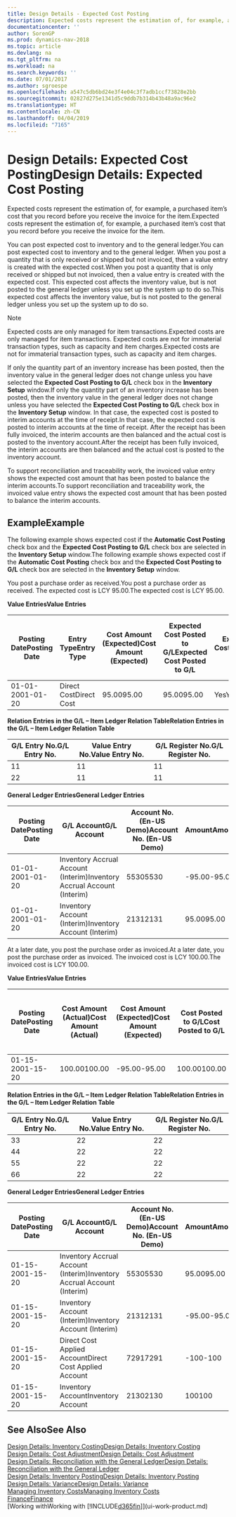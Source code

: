```yaml
---
title: Design Details - Expected Cost Posting
description: Expected costs represent the estimation of, for example, a purchased item’s cost that you record before you receive the invoice for the item.
documentationcenter: ''
author: SorenGP
ms.prod: dynamics-nav-2018
ms.topic: article
ms.devlang: na
ms.tgt_pltfrm: na
ms.workload: na
ms.search.keywords: ''
ms.date: 07/01/2017
ms.author: sgroespe
ms.openlocfilehash: a547c5db6bd24e3f4e04c3f7adb1ccf73828e2bb
ms.sourcegitcommit: 02827d275e1341d5c9ddb7b314b43b48a9ac96e2
ms.translationtype: HT
ms.contentlocale: zh-CN
ms.lasthandoff: 04/04/2019
ms.locfileid: "7165"
---
```

# <a name="design-details-expected-cost-posting"></a><span data-ttu-id="0fda3-103">Design Details: Expected Cost Posting</span><span class="sxs-lookup"><span data-stu-id="0fda3-103">Design Details: Expected Cost Posting</span></span>
<span data-ttu-id="0fda3-104">Expected costs represent the estimation of, for example, a purchased item’s cost that you record before you receive the invoice for the item.</span><span class="sxs-lookup"><span data-stu-id="0fda3-104">Expected costs represent the estimation of, for example, a purchased item’s cost that you record before you receive the invoice for the item.</span></span>  

 <span data-ttu-id="0fda3-105">You can post expected cost to inventory and to the general ledger.</span><span class="sxs-lookup"><span data-stu-id="0fda3-105">You can post expected cost to inventory and to the general ledger.</span></span> <span data-ttu-id="0fda3-106">When you post a quantity that is only received or shipped but not invoiced, then a value entry is created with the expected cost.</span><span class="sxs-lookup"><span data-stu-id="0fda3-106">When you post a quantity that is only received or shipped but not invoiced, then a value entry is created with the expected cost.</span></span> <span data-ttu-id="0fda3-107">This expected cost affects the inventory value, but is not posted to the general ledger unless you set up the system up to do so.</span><span class="sxs-lookup"><span data-stu-id="0fda3-107">This expected cost affects the inventory value, but is not posted to the general ledger unless you set up the system up to do so.</span></span>  

> [!NOTE]  
>  <span data-ttu-id="0fda3-108">Expected costs are only managed for item transactions.</span><span class="sxs-lookup"><span data-stu-id="0fda3-108">Expected costs are only managed for item transactions.</span></span> <span data-ttu-id="0fda3-109">Expected costs are not for immaterial transaction types, such as capacity and item charges.</span><span class="sxs-lookup"><span data-stu-id="0fda3-109">Expected costs are not for immaterial transaction types, such as capacity and item charges.</span></span>  

 <span data-ttu-id="0fda3-110">If only the quantity part of an inventory increase has been posted, then the inventory value in the general ledger does not change unless you have selected the **Expected Cost Posting to G/L** check box in the **Inventory Setup** window.</span><span class="sxs-lookup"><span data-stu-id="0fda3-110">If only the quantity part of an inventory increase has been posted, then the inventory value in the general ledger does not change unless you have selected the **Expected Cost Posting to G/L** check box in the **Inventory Setup** window.</span></span> <span data-ttu-id="0fda3-111">In that case, the expected cost is posted to interim accounts at the time of receipt.</span><span class="sxs-lookup"><span data-stu-id="0fda3-111">In that case, the expected cost is posted to interim accounts at the time of receipt.</span></span> <span data-ttu-id="0fda3-112">After the receipt has been fully invoiced, the interim accounts are then balanced and the actual cost is posted to the inventory account.</span><span class="sxs-lookup"><span data-stu-id="0fda3-112">After the receipt has been fully invoiced, the interim accounts are then balanced and the actual cost is posted to the inventory account.</span></span>  

 <span data-ttu-id="0fda3-113">To support reconciliation and traceability work, the invoiced value entry shows the expected cost amount that has been posted to balance the interim accounts.</span><span class="sxs-lookup"><span data-stu-id="0fda3-113">To support reconciliation and traceability work, the invoiced value entry shows the expected cost amount that has been posted to balance the interim accounts.</span></span>  

## <a name="example"></a><span data-ttu-id="0fda3-114">Example</span><span class="sxs-lookup"><span data-stu-id="0fda3-114">Example</span></span>  
 <span data-ttu-id="0fda3-115">The following example shows expected cost if the **Automatic Cost Posting** check box and the **Expected Cost Posting to G/L** check box are selected in the **Inventory Setup** window.</span><span class="sxs-lookup"><span data-stu-id="0fda3-115">The following example shows expected cost if the **Automatic Cost Posting** check box and the **Expected Cost Posting to G/L** check box are selected in the **Inventory Setup** window.</span></span>  

 <span data-ttu-id="0fda3-116">You post a purchase order as received.</span><span class="sxs-lookup"><span data-stu-id="0fda3-116">You post a purchase order as received.</span></span> <span data-ttu-id="0fda3-117">The expected cost is LCY 95.00.</span><span class="sxs-lookup"><span data-stu-id="0fda3-117">The expected cost is LCY 95.00.</span></span>  

 **<span data-ttu-id="0fda3-118">Value Entries</span><span class="sxs-lookup"><span data-stu-id="0fda3-118">Value Entries</span></span>**  

|<span data-ttu-id="0fda3-119">Posting Date</span><span class="sxs-lookup"><span data-stu-id="0fda3-119">Posting Date</span></span>|<span data-ttu-id="0fda3-120">Entry Type</span><span class="sxs-lookup"><span data-stu-id="0fda3-120">Entry Type</span></span>|<span data-ttu-id="0fda3-121">Cost Amount (Expected)</span><span class="sxs-lookup"><span data-stu-id="0fda3-121">Cost Amount (Expected)</span></span>|<span data-ttu-id="0fda3-122">Expected Cost Posted to G/L</span><span class="sxs-lookup"><span data-stu-id="0fda3-122">Expected Cost Posted to G/L</span></span>|<span data-ttu-id="0fda3-123">Expected Cost</span><span class="sxs-lookup"><span data-stu-id="0fda3-123">Expected Cost</span></span>|<span data-ttu-id="0fda3-124">Item Ledger Entry No.</span><span class="sxs-lookup"><span data-stu-id="0fda3-124">Item Ledger Entry No.</span></span>|<span data-ttu-id="0fda3-125">Entry No.</span><span class="sxs-lookup"><span data-stu-id="0fda3-125">Entry No.</span></span>|  
|------------------|----------------|------------------------------|----------------------------------|-------------------|---------------------------|---------------|  
|<span data-ttu-id="0fda3-126">01-01-20</span><span class="sxs-lookup"><span data-stu-id="0fda3-126">01-01-20</span></span>|<span data-ttu-id="0fda3-127">Direct Cost</span><span class="sxs-lookup"><span data-stu-id="0fda3-127">Direct Cost</span></span>|<span data-ttu-id="0fda3-128">95.00</span><span class="sxs-lookup"><span data-stu-id="0fda3-128">95.00</span></span>|<span data-ttu-id="0fda3-129">95.00</span><span class="sxs-lookup"><span data-stu-id="0fda3-129">95.00</span></span>|<span data-ttu-id="0fda3-130">Yes</span><span class="sxs-lookup"><span data-stu-id="0fda3-130">Yes</span></span>|<span data-ttu-id="0fda3-131">1</span><span class="sxs-lookup"><span data-stu-id="0fda3-131">1</span></span>|<span data-ttu-id="0fda3-132">1</span><span class="sxs-lookup"><span data-stu-id="0fda3-132">1</span></span>|  

 **<span data-ttu-id="0fda3-133">Relation Entries in the G/L – Item Ledger Relation Table</span><span class="sxs-lookup"><span data-stu-id="0fda3-133">Relation Entries in the G/L – Item Ledger Relation Table</span></span>**  

|<span data-ttu-id="0fda3-134">G/L Entry No.</span><span class="sxs-lookup"><span data-stu-id="0fda3-134">G/L Entry No.</span></span>|<span data-ttu-id="0fda3-135">Value Entry No.</span><span class="sxs-lookup"><span data-stu-id="0fda3-135">Value Entry No.</span></span>|<span data-ttu-id="0fda3-136">G/L Register No.</span><span class="sxs-lookup"><span data-stu-id="0fda3-136">G/L Register No.</span></span>|  
|--------------------|---------------------|-----------------------|  
|<span data-ttu-id="0fda3-137">1</span><span class="sxs-lookup"><span data-stu-id="0fda3-137">1</span></span>|<span data-ttu-id="0fda3-138">1</span><span class="sxs-lookup"><span data-stu-id="0fda3-138">1</span></span>|<span data-ttu-id="0fda3-139">1</span><span class="sxs-lookup"><span data-stu-id="0fda3-139">1</span></span>|  
|<span data-ttu-id="0fda3-140">2</span><span class="sxs-lookup"><span data-stu-id="0fda3-140">2</span></span>|<span data-ttu-id="0fda3-141">1</span><span class="sxs-lookup"><span data-stu-id="0fda3-141">1</span></span>|<span data-ttu-id="0fda3-142">1</span><span class="sxs-lookup"><span data-stu-id="0fda3-142">1</span></span>|  

 **<span data-ttu-id="0fda3-143">General Ledger Entries</span><span class="sxs-lookup"><span data-stu-id="0fda3-143">General Ledger Entries</span></span>**  

|<span data-ttu-id="0fda3-144">Posting Date</span><span class="sxs-lookup"><span data-stu-id="0fda3-144">Posting Date</span></span>|<span data-ttu-id="0fda3-145">G/L Account</span><span class="sxs-lookup"><span data-stu-id="0fda3-145">G/L Account</span></span>|<span data-ttu-id="0fda3-146">Account No. (En-US Demo)</span><span class="sxs-lookup"><span data-stu-id="0fda3-146">Account No. (En-US Demo)</span></span>|<span data-ttu-id="0fda3-147">Amount</span><span class="sxs-lookup"><span data-stu-id="0fda3-147">Amount</span></span>|<span data-ttu-id="0fda3-148">Entry No.</span><span class="sxs-lookup"><span data-stu-id="0fda3-148">Entry No.</span></span>|  
|------------------|------------------|---------------------------------|------------|---------------|  
|<span data-ttu-id="0fda3-149">01-01-20</span><span class="sxs-lookup"><span data-stu-id="0fda3-149">01-01-20</span></span>|<span data-ttu-id="0fda3-150">Inventory Accrual Account (Interim)</span><span class="sxs-lookup"><span data-stu-id="0fda3-150">Inventory Accrual Account (Interim)</span></span>|<span data-ttu-id="0fda3-151">5530</span><span class="sxs-lookup"><span data-stu-id="0fda3-151">5530</span></span>|<span data-ttu-id="0fda3-152">-95.00</span><span class="sxs-lookup"><span data-stu-id="0fda3-152">-95.00</span></span>|<span data-ttu-id="0fda3-153">2</span><span class="sxs-lookup"><span data-stu-id="0fda3-153">2</span></span>|  
|<span data-ttu-id="0fda3-154">01-01-20</span><span class="sxs-lookup"><span data-stu-id="0fda3-154">01-01-20</span></span>|<span data-ttu-id="0fda3-155">Inventory Account (Interim)</span><span class="sxs-lookup"><span data-stu-id="0fda3-155">Inventory Account (Interim)</span></span>|<span data-ttu-id="0fda3-156">2131</span><span class="sxs-lookup"><span data-stu-id="0fda3-156">2131</span></span>|<span data-ttu-id="0fda3-157">95.00</span><span class="sxs-lookup"><span data-stu-id="0fda3-157">95.00</span></span>|<span data-ttu-id="0fda3-158">1</span><span class="sxs-lookup"><span data-stu-id="0fda3-158">1</span></span>|  

 <span data-ttu-id="0fda3-159">At a later date, you post the purchase order as invoiced.</span><span class="sxs-lookup"><span data-stu-id="0fda3-159">At a later date, you post the purchase order as invoiced.</span></span> <span data-ttu-id="0fda3-160">The invoiced cost is LCY 100.00.</span><span class="sxs-lookup"><span data-stu-id="0fda3-160">The invoiced cost is LCY 100.00.</span></span>  

 **<span data-ttu-id="0fda3-161">Value Entries</span><span class="sxs-lookup"><span data-stu-id="0fda3-161">Value Entries</span></span>**  

|<span data-ttu-id="0fda3-162">Posting Date</span><span class="sxs-lookup"><span data-stu-id="0fda3-162">Posting Date</span></span>|<span data-ttu-id="0fda3-163">Cost Amount (Actual)</span><span class="sxs-lookup"><span data-stu-id="0fda3-163">Cost Amount (Actual)</span></span>|<span data-ttu-id="0fda3-164">Cost Amount (Expected)</span><span class="sxs-lookup"><span data-stu-id="0fda3-164">Cost Amount (Expected)</span></span>|<span data-ttu-id="0fda3-165">Cost Posted to G/L</span><span class="sxs-lookup"><span data-stu-id="0fda3-165">Cost Posted to G/L</span></span>|<span data-ttu-id="0fda3-166">Expected Cost</span><span class="sxs-lookup"><span data-stu-id="0fda3-166">Expected Cost</span></span>|<span data-ttu-id="0fda3-167">Item Ledger Entry No.</span><span class="sxs-lookup"><span data-stu-id="0fda3-167">Item Ledger Entry No.</span></span>|<span data-ttu-id="0fda3-168">Entry No.</span><span class="sxs-lookup"><span data-stu-id="0fda3-168">Entry No.</span></span>|  
|------------------|----------------------------|------------------------------|-------------------------|-------------------|---------------------------|---------------|  
|<span data-ttu-id="0fda3-169">01-15-20</span><span class="sxs-lookup"><span data-stu-id="0fda3-169">01-15-20</span></span>|<span data-ttu-id="0fda3-170">100.00</span><span class="sxs-lookup"><span data-stu-id="0fda3-170">100.00</span></span>|<span data-ttu-id="0fda3-171">-95.00</span><span class="sxs-lookup"><span data-stu-id="0fda3-171">-95.00</span></span>|<span data-ttu-id="0fda3-172">100.00</span><span class="sxs-lookup"><span data-stu-id="0fda3-172">100.00</span></span>|<span data-ttu-id="0fda3-173">No</span><span class="sxs-lookup"><span data-stu-id="0fda3-173">No</span></span>|<span data-ttu-id="0fda3-174">1</span><span class="sxs-lookup"><span data-stu-id="0fda3-174">1</span></span>|<span data-ttu-id="0fda3-175">2</span><span class="sxs-lookup"><span data-stu-id="0fda3-175">2</span></span>|  

 **<span data-ttu-id="0fda3-176">Relation Entries in the G/L – Item Ledger Relation Table</span><span class="sxs-lookup"><span data-stu-id="0fda3-176">Relation Entries in the G/L – Item Ledger Relation Table</span></span>**  

|<span data-ttu-id="0fda3-177">G/L Entry No.</span><span class="sxs-lookup"><span data-stu-id="0fda3-177">G/L Entry No.</span></span>|<span data-ttu-id="0fda3-178">Value Entry No.</span><span class="sxs-lookup"><span data-stu-id="0fda3-178">Value Entry No.</span></span>|<span data-ttu-id="0fda3-179">G/L Register No.</span><span class="sxs-lookup"><span data-stu-id="0fda3-179">G/L Register No.</span></span>|  
|--------------------|---------------------|-----------------------|  
|<span data-ttu-id="0fda3-180">3</span><span class="sxs-lookup"><span data-stu-id="0fda3-180">3</span></span>|<span data-ttu-id="0fda3-181">2</span><span class="sxs-lookup"><span data-stu-id="0fda3-181">2</span></span>|<span data-ttu-id="0fda3-182">2</span><span class="sxs-lookup"><span data-stu-id="0fda3-182">2</span></span>|  
|<span data-ttu-id="0fda3-183">4</span><span class="sxs-lookup"><span data-stu-id="0fda3-183">4</span></span>|<span data-ttu-id="0fda3-184">2</span><span class="sxs-lookup"><span data-stu-id="0fda3-184">2</span></span>|<span data-ttu-id="0fda3-185">2</span><span class="sxs-lookup"><span data-stu-id="0fda3-185">2</span></span>|  
|<span data-ttu-id="0fda3-186">5</span><span class="sxs-lookup"><span data-stu-id="0fda3-186">5</span></span>|<span data-ttu-id="0fda3-187">2</span><span class="sxs-lookup"><span data-stu-id="0fda3-187">2</span></span>|<span data-ttu-id="0fda3-188">2</span><span class="sxs-lookup"><span data-stu-id="0fda3-188">2</span></span>|  
|<span data-ttu-id="0fda3-189">6</span><span class="sxs-lookup"><span data-stu-id="0fda3-189">6</span></span>|<span data-ttu-id="0fda3-190">2</span><span class="sxs-lookup"><span data-stu-id="0fda3-190">2</span></span>|<span data-ttu-id="0fda3-191">2</span><span class="sxs-lookup"><span data-stu-id="0fda3-191">2</span></span>|  

 **<span data-ttu-id="0fda3-192">General Ledger Entries</span><span class="sxs-lookup"><span data-stu-id="0fda3-192">General Ledger Entries</span></span>**  

|<span data-ttu-id="0fda3-193">Posting Date</span><span class="sxs-lookup"><span data-stu-id="0fda3-193">Posting Date</span></span>|<span data-ttu-id="0fda3-194">G/L Account</span><span class="sxs-lookup"><span data-stu-id="0fda3-194">G/L Account</span></span>|<span data-ttu-id="0fda3-195">Account No. (En-US Demo)</span><span class="sxs-lookup"><span data-stu-id="0fda3-195">Account No. (En-US Demo)</span></span>|<span data-ttu-id="0fda3-196">Amount</span><span class="sxs-lookup"><span data-stu-id="0fda3-196">Amount</span></span>|<span data-ttu-id="0fda3-197">Entry No.</span><span class="sxs-lookup"><span data-stu-id="0fda3-197">Entry No.</span></span>|  
|------------------|------------------|---------------------------------|------------|---------------|  
|<span data-ttu-id="0fda3-198">01-15-20</span><span class="sxs-lookup"><span data-stu-id="0fda3-198">01-15-20</span></span>|<span data-ttu-id="0fda3-199">Inventory Accrual Account (Interim)</span><span class="sxs-lookup"><span data-stu-id="0fda3-199">Inventory Accrual Account (Interim)</span></span>|<span data-ttu-id="0fda3-200">5530</span><span class="sxs-lookup"><span data-stu-id="0fda3-200">5530</span></span>|<span data-ttu-id="0fda3-201">95.00</span><span class="sxs-lookup"><span data-stu-id="0fda3-201">95.00</span></span>|<span data-ttu-id="0fda3-202">4</span><span class="sxs-lookup"><span data-stu-id="0fda3-202">4</span></span>|  
|<span data-ttu-id="0fda3-203">01-15-20</span><span class="sxs-lookup"><span data-stu-id="0fda3-203">01-15-20</span></span>|<span data-ttu-id="0fda3-204">Inventory Account (Interim)</span><span class="sxs-lookup"><span data-stu-id="0fda3-204">Inventory Account (Interim)</span></span>|<span data-ttu-id="0fda3-205">2131</span><span class="sxs-lookup"><span data-stu-id="0fda3-205">2131</span></span>|<span data-ttu-id="0fda3-206">-95.00</span><span class="sxs-lookup"><span data-stu-id="0fda3-206">-95.00</span></span>|<span data-ttu-id="0fda3-207">3</span><span class="sxs-lookup"><span data-stu-id="0fda3-207">3</span></span>|  
|<span data-ttu-id="0fda3-208">01-15-20</span><span class="sxs-lookup"><span data-stu-id="0fda3-208">01-15-20</span></span>|<span data-ttu-id="0fda3-209">Direct Cost Applied Account</span><span class="sxs-lookup"><span data-stu-id="0fda3-209">Direct Cost Applied Account</span></span>|<span data-ttu-id="0fda3-210">7291</span><span class="sxs-lookup"><span data-stu-id="0fda3-210">7291</span></span>|<span data-ttu-id="0fda3-211">-100</span><span class="sxs-lookup"><span data-stu-id="0fda3-211">-100</span></span>|<span data-ttu-id="0fda3-212">6</span><span class="sxs-lookup"><span data-stu-id="0fda3-212">6</span></span>|  
|<span data-ttu-id="0fda3-213">01-15-20</span><span class="sxs-lookup"><span data-stu-id="0fda3-213">01-15-20</span></span>|<span data-ttu-id="0fda3-214">Inventory Account</span><span class="sxs-lookup"><span data-stu-id="0fda3-214">Inventory Account</span></span>|<span data-ttu-id="0fda3-215">2130</span><span class="sxs-lookup"><span data-stu-id="0fda3-215">2130</span></span>|<span data-ttu-id="0fda3-216">100</span><span class="sxs-lookup"><span data-stu-id="0fda3-216">100</span></span>|<span data-ttu-id="0fda3-217">5</span><span class="sxs-lookup"><span data-stu-id="0fda3-217">5</span></span>|  

## <a name="see-also"></a><span data-ttu-id="0fda3-218">See Also</span><span class="sxs-lookup"><span data-stu-id="0fda3-218">See Also</span></span>
 [<span data-ttu-id="0fda3-219">Design Details: Inventory Costing</span><span class="sxs-lookup"><span data-stu-id="0fda3-219">Design Details: Inventory Costing</span></span>](design-details-inventory-costing.md)   
 [<span data-ttu-id="0fda3-220">Design Details: Cost Adjustment</span><span class="sxs-lookup"><span data-stu-id="0fda3-220">Design Details: Cost Adjustment</span></span>](design-details-cost-adjustment.md)   
 [<span data-ttu-id="0fda3-221">Design Details: Reconciliation with the General Ledger</span><span class="sxs-lookup"><span data-stu-id="0fda3-221">Design Details: Reconciliation with the General Ledger</span></span>](design-details-reconciliation-with-the-general-ledger.md)   
 [<span data-ttu-id="0fda3-222">Design Details: Inventory Posting</span><span class="sxs-lookup"><span data-stu-id="0fda3-222">Design Details: Inventory Posting</span></span>](design-details-inventory-posting.md)   
 [<span data-ttu-id="0fda3-223">Design Details: Variance</span><span class="sxs-lookup"><span data-stu-id="0fda3-223">Design Details: Variance</span></span>](design-details-variance.md)  
 [<span data-ttu-id="0fda3-224">Managing Inventory Costs</span><span class="sxs-lookup"><span data-stu-id="0fda3-224">Managing Inventory Costs</span></span>](finance-manage-inventory-costs.md)  
 [<span data-ttu-id="0fda3-225">Finance</span><span class="sxs-lookup"><span data-stu-id="0fda3-225">Finance</span></span>](finance.md)  
 [<span data-ttu-id="0fda3-226">Working with</span><span class="sxs-lookup"><span data-stu-id="0fda3-226">Working with</span></span> [!INCLUDE[d365fin](includes/d365fin_md.md)]](ui-work-product.md)
